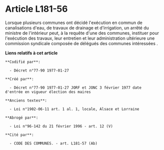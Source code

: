 # Article L181-56

Lorsque plusieurs communes ont décidé l'exécution en commun de canalisations d'eau, de travaux de drainage et d'irrigation,
un arrêté du ministre de l'intérieur peut, à la requête d'une des communes, instituer pour l'exécution des travaux, leur
entretien et leur administration ultérieure une commission syndicale composée de délégués des communes intéressées   .

**Liens relatifs à cet article**

	**Codifié par**:

	  - Décret n°77-90 1977-01-27

	**Créé par**:

	  - Décret n°77-90 1977-01-27 JORF et JONC 3 février 1977 date d'entrée en vigueur élection des maires

	**Anciens textes**:

	  - Loi n°1902-06-11 art. 1 al. 1, locale, Alsace et Lorraine

	**Abrogé par**:

	  - Loi n°96-142 du 21 février 1996 - art. 12 (V)

	**Cité par**:

	  - CODE DES COMMUNES. - art. L181-57 (Ab)
